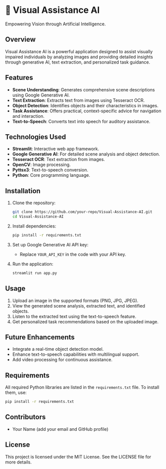 
# 🌟 Visual Assistance AI

Empowering Vision through Artificial Intelligence.

## **Overview**
Visual Assistance AI is a powerful application designed to assist visually impaired individuals by analyzing images and providing detailed insights through generative AI, text extraction, and personalized task guidance.

## **Features**
- **Scene Understanding**: Generates comprehensive scene descriptions using Google Generative AI.
- **Text Extraction**: Extracts text from images using Tesseract OCR.
- **Object Detection**: Identifies objects and their characteristics in images.
- **Task Assistance**: Offers practical, context-specific advice for navigation and interaction.
- **Text-to-Speech**: Converts text into speech for auditory assistance.

## **Technologies Used**
- **Streamlit**: Interactive web app framework.
- **Google Generative AI**: For detailed scene analysis and object detection.
- **Tesseract OCR**: Text extraction from images.
- **OpenCV**: Image processing.
- **Pyttsx3**: Text-to-speech conversion.
- **Python**: Core programming language.

## **Installation**
1. Clone the repository:
   ```bash
   git clone https://github.com/your-repo/Visual-Assistance-AI.git
   cd Visual-Assistance-AI
   ```
2. Install dependencies:
   ```bash
   pip install -r requirements.txt
   ```
3. Set up Google Generative AI API key:
   - Replace `YOUR_API_KEY` in the code with your API key.

4. Run the application:
   ```bash
   streamlit run app.py
   ```

## **Usage**
1. Upload an image in the supported formats (PNG, JPG, JPEG).
2. View the generated scene analysis, extracted text, and identified objects.
3. Listen to the extracted text using the text-to-speech feature.
4. Get personalized task recommendations based on the uploaded image.

## **Future Enhancements**
- Integrate a real-time object detection model.
- Enhance text-to-speech capabilities with multilingual support.
- Add video processing for continuous assistance.

## **Requirements**
All required Python libraries are listed in the `requirements.txt` file. To install them, use:
```bash
pip install -r requirements.txt
```

## **Contributors**
- Your Name (add your email and GitHub profile)

## **License**
This project is licensed under the MIT License. See the LICENSE file for more details.
